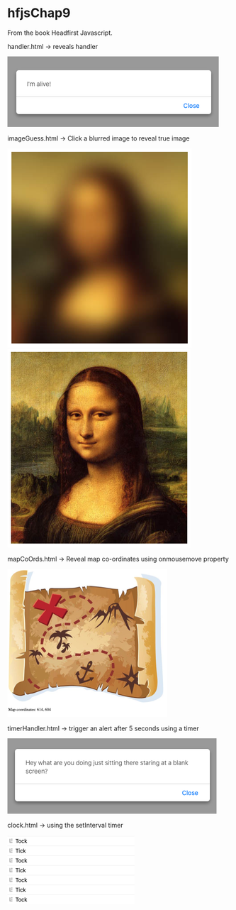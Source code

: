 # hfjsChap9

From the book Headfirst Javascript.

handler.html -> reveals handler

![handler image](handler.png)

imageGuess.html -> Click a blurred image to reveal true image

![blur image](blur.png)
![blur image 2](blur2.png)

mapCoOrds.html -> Reveal map co-ordinates using onmousemove property

![map image](mapEx.png)

timerHandler.html -> trigger an alert after 5 seconds using a timer

![timer image](timer.png)

clock.html -> using the setInterval timer

![setInterval image](tick.png)
